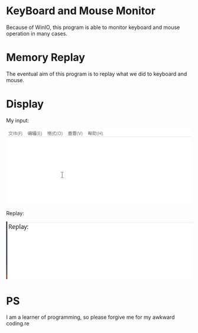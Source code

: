 # KeyBoard and Mouse Monitor

Because of WinIO, this program is able to monitor keyboard and mouse operation in many cases.

# Memory Replay

The eventual aim of this program is to replay what we did to keyboard and mouse.

# Display

My input:

![](figures/my_input.gif)

Replay:

![](figures/auto_input.gif)

# PS

I am a learner of programming, so please forgive me for my awkward coding.re